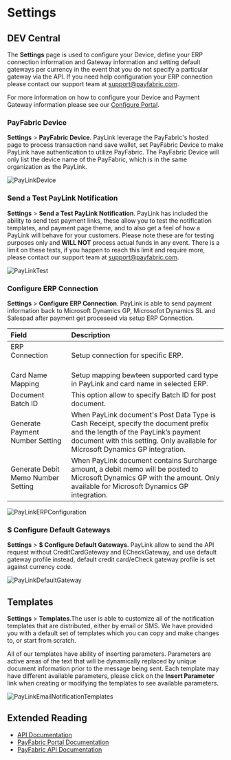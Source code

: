 # Settings

## DEV Central

The **Settings** page is used to configure your Device, define your ERP connection information and Gateway information and setting default gateways per currency in the event that you do not specify a particular gateway via the API.  If you need help configuration your ERP connection please contact our support team at <support@payfabric.com>.

For more information on how to configure your Device and Payment Gateway information please see our [Configure Portal](Configure%20Portal.md).

### PayFabric Device

**Settings** > **PayFabric Device**. PayLink leverage the PayFabric's hosted page to process transaction nand save wallet, set PayFabric Device to make PayLink have authentication to utilize PayFabric. The PayFabric Device will only list the device name of the PayFabric, which is in the same organization as the PayLink.

![PayLinkDevice](https://s3-us-west-1.amazonaws.com/github-screenshot-repository/V3/PayLinkDevice.png)

### Send a Test PayLink Notification

**Settings** > **Send a Test PayLink Notification**. PayLink has included the ability to send test payment links, these allow you to test the notification templates, and payment page theme, and to also get a feel of how a PayLink will behave for your customers.  Please note these are for testing purposes only and **WILL NOT** process actual funds in any event.  There is a limit on these tests, if you happen to reach this limit and require more, please contact our support team at <support@payfabric.com>.

![PayLinkTest](https://s3-us-west-1.amazonaws.com/github-screenshot-repository/V3/PayLinkTest.png)

### Configure ERP Connection

**Settings** > **Configure ERP Connection**. PayLink is able to send payment information back to Microsoft Dynamics GP, Microsofot Dynamics SL and Salespad after payment get proceseed via setup ERP Connection.

|Field                          |Description  |
|:------------------------------|:-------------|
| ERP Connection          | Setup connection for specific ERP. |
| Card Name Mapping       | Setup mapping bewteen supported card type in PayLink and card name in selected ERP. |
| Document Batch ID       |  This option allow to specify Batch ID for post document. |
| Generate Payment Number Setting       | When PayLink document's Post Data Type is Cash Receipt, specify the document prefix and the length of the PayLink’s payment document with this setting. Only available for Microsoft Dynamics GP integration. |
| Generate Debit Memo Number Setting       | When PayLink document contains Surcharge amount, a debit memo will be posted to Microsoft Dynamics GP with the amount. Only available for Microsoft Dynamics GP integration. |

![PayLinkERPConfiguration](https://s3-us-west-1.amazonaws.com/github-screenshot-repository/V3/PayLinkERPConfiguration.png)

### $ Configure Default Gateways

**Settings** > **$ Configure Default Gateways**. PayLink allow to send the API request without CreditCardGateway and ECheckGateway, and use default gateway profile instead, default credit card/eCheck gateway profile is set against currency code.

![PayLinkDefaultGateway](https://s3-us-west-1.amazonaws.com/github-screenshot-repository/V3/PayLinkDefaultGateway.png)

## Templates

**Settings** > **Templates**.The user is able to customize all of the notification templates that are distributed, either by email or SMS.  We have provided you with a default set of templates which you can copy and make changes to, or start from scratch.

All of our templates have ability of inserting parameters.  Parameters are active areas of the text that will be dynamically replaced by unique document information prior to the message being sent.  Each template may have different available parameters, please click on the **Insert Parameter** link when creating or modifying the templates to see available parameters.

![PayLinkEmailNotificationTemplates](https://s3-us-west-1.amazonaws.com/github-screenshot-repository/V3/PayLinkEmailNotificationTemplates.png)

Extended Reading
----------------

* [API Documentation](https://github.com/PayFabric/APIs/tree/master/PayLink)
* [PayFabric Portal Documentation](https://github.com/PayFabric/Portal)
* [PayFabric API Documentation](https://github.com/PayFabric/APIs)
